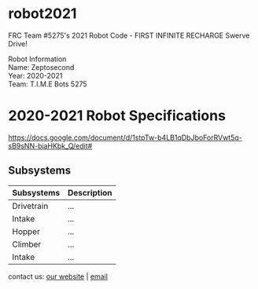 # robot2021
FRC Team #5275's 2021 Robot Code - FIRST INFINITE RECHARGE
Swerve Drive!  

Robot Information  
Name: Zeptosecond  
Year: 2020-2021  
Team: T.I.M.E Bots 5275  

# 2020-2021 Robot Specifications
https://docs.google.com/document/d/1stpTw-b4LB1qDbJboForRVwt5q-sB9sNN-biaHKbk_Q/edit#

## Subsystems  
| Subsystems  | Description |
| ----------- | ----------- |
| Drivetrain  | ...         |
| Intake      | ...         |
| Hopper      | ...         |
| Climber     | ...         |
| Intake      | ...         |


contact us: [our website](https://www.timebots5275.com) | [email](mailto:team@timebots5275.com)
